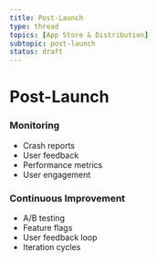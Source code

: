 ```yaml
---
title: Post-Launch
type: thread
topics: [App Store & Distribution]
subtopic: post-launch
status: draft
---
```


# Post-Launch


### Monitoring
- Crash reports
- User feedback
- Performance metrics
- User engagement

### Continuous Improvement
- A/B testing
- Feature flags
- User feedback loop
- Iteration cycles

